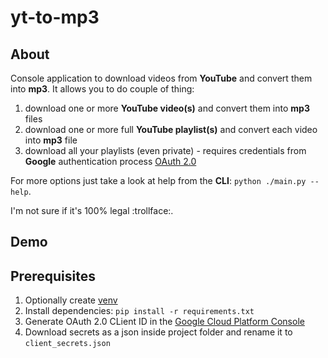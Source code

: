 # yt-to-mp3

## About

Console application to download videos from __YouTube__ and convert them into __mp3__. It allows you to do couple of thing:

1.  download one or more __YouTube video(s)__ and convert them into __mp3__ files
2.  download one or more full __YouTube playlist(s)__ and convert each video into __mp3__ file
3.  download all your playlists (even private) - requires credentials from __Google__ authentication process [OAuth 2.0](https://developers.google.com/identity/protocols/oauth2)

For more options just take a look at help from the __CLI__: `python ./main.py --help`.

I'm not sure if it's 100% legal :trollface:.

## Demo

## Prerequisites

1.  Optionally create [venv](https://docs.python.org/3/library/venv.html) 
2.  Install dependencies: `pip install -r requirements.txt`
3.  Generate OAuth 2.0 CLient ID in the [Google Cloud Platform Console](https://support.google.com/cloud/answer/6158849?hl=en)
4.  Download secrets as a json inside project folder and rename it to `client_secrets.json`
